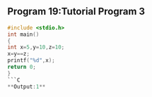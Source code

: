## Program 19:Tutorial Program 3
```C
#include <stdio.h>
int main()
{
int x=5,y=10,z=10;
x=y==z;
printf("%d",x);
return 0;
}
```C
**Output:1**
